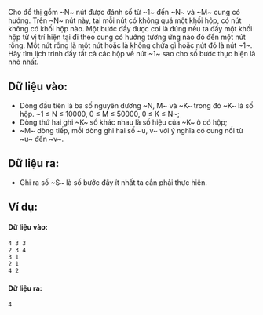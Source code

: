 Cho đồ thị gồm ~N~ nút được đánh số từ ~1~ đến ~N~ và ~M~ cung có hướng. Trên ~N~ nút này, tại mỗi nút có không quá một khối hộp, có nút không có khối hộp nào. Một bước đẩy được coi là đúng nếu ta đẩy một khối hộp từ vị trí hiện tại đi theo cung có hướng tương ứng nào đó đến một nút rỗng. Một nút rỗng là một nút hoặc là không chứa gì hoặc nút đó là nút ~1~. Hãy tìm lịch trình đẩy tất cả các hộp về nút ~1~ sao cho số bước thực hiện là nhỏ nhất.

## Dữ liệu vào:
- Dòng đầu tiên là ba số nguyên dương ~N, M~ và ~K~ trong đó ~K~ là số hộp. ~1 ≤ N ≤ 10000, 0 ≤ M ≤ 50000, 0 ≤ K ≤ N~;
- Dòng thứ hai ghi ~K~ số khác nhau là số hiệu của ~K~ ô có hộp;
- ~M~ dòng tiếp, mỗi dòng ghi hai số ~u, v~ với ý nghĩa có cung nối từ ~u~ đến ~v~.

## Dữ liệu ra:
- Ghi ra số ~S~ là số bước đẩy ít nhất ta cần phải thực hiện.

## Ví dụ:
#### Dữ liệu vào:
```
4 3 3
2 3 4
3 1
2 1
4 2
```

#### Dữ liệu ra:
```
4
```